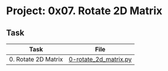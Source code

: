 # Project: 0x07. Rotate 2D Matrix

## Task

| Task | File |
| ---- | ---- |
| 0. Rotate 2D Matrix | [0-rotate_2d_matrix.py](./0-rotate_2d_matrix.py) |
